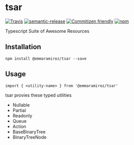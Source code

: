 # tsar

[![Travis](https://img.shields.io/travis/emmaramirez/tsar.svg?style=flat-square)]()
[![semantic-release](https://img.shields.io/badge/%20%20%F0%9F%93%A6%F0%9F%9A%80-semantic--release-e10079.svg?style=flat-square)](https://github.com/semantic-release/semantic-release)
[![Commitizen friendly](https://img.shields.io/badge/commitizen-friendly-brightgreen.svg?style=flat-square)](http://commitizen.github.io/cz-cli/)
[![npm](https://img.shields.io/npm/v/@emmaramirez/tsar.svg?style=flat-square)](https://www.npmjs.com/package/@emmaramirez/tsar)


Typescript Suite of Awesome Resources

## Installation

```
npm install @emmaramirez/tsar --save
```

## Usage

```
import { <utility-name> } from '@emmaramirez/tsar'
```

tsar provies these typed utilities

- Nullable
- Partial
- Readonly
- Queue
- Action
- BaseBinaryTree
- BinaryTreeNode

